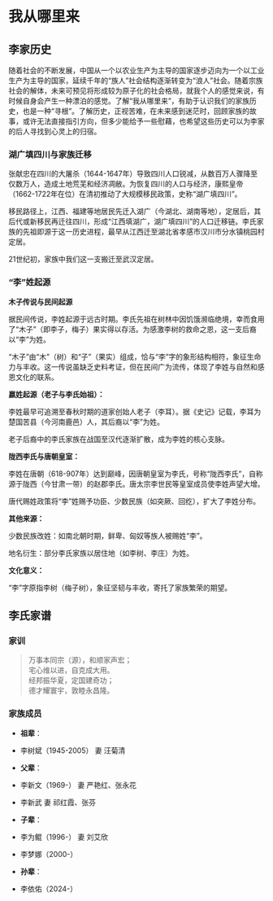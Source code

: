 # 我从哪里来

## 李家历史

随着社会的不断发展，中国从一个以农业生产为主导的国家逐步迈向为一个以工业生产为主导的国家，延续千年的“族人”社会结构逐渐转变为“浪人”社会。随着宗族社会的解体，未来可预见将形成较为原子化的社会格局，就我个人的感觉来说，有时候自身会产生一种漂泊的感觉。了解“我从哪里来”，有助于认识我们的家族历史，也是一种“寻根”。了解历史，正视苦难，在未来感到迷茫时，回顾家族的故事，或许无法直接指引方向，但多少能给予一些慰藉，也希望这些历史可以为李家的后人寻找到心灵上的归宿。

### 湖广填四川与家族迁移

张献忠在四川的大屠杀（1644-1647年）导致四川人口锐减，从数百万人骤降至仅数万人，造成土地荒芜和经济凋敝。为恢复四川的人口与经济，康熙皇帝（1662-1722年在位）在清初推动了大规模移民政策，史称“湖广填四川”。

移民路径上，江西、福建等地居民先迁入湖广（今湖北、湖南等地），定居后，其后代或新移民再迁往四川，形成“江西填湖广，湖广填四川”的人口迁移链。李氏家族的先祖即源于这一历史进程，最早从江西迁至湖北省孝感市汉川市分水镇桃园村定居。

21世纪初，家族中我们这一支搬迁至武汉定居。

### “李”姓起源
**木子传说与民间起源**

据民间传说，李姓起源于远古时期。李氏先祖在树林中因饥饿濒临绝境，幸而食用了“木子”（即李子，梅子）果实得以存活。为感激李树的救命之恩，这一支后裔以“李”为姓。

“木子”由“木”（树）和“子”（果实）组成，恰与“李”字的象形结构相符，象征生命力与丰收。这一传说虽缺乏史料考证，但在民间广为流传，体现了李姓与自然和感恩文化的联系。


**嬴姓起源（老子与李氏始祖）：**

李姓最早可追溯至春秋时期的道家创始人老子（李耳）。据《史记》记载，李耳为楚国苦县（今河南鹿邑）人，其后裔以“李”为姓。

老子后裔中的李氏家族在战国至汉代逐渐扩散，成为李姓的核心支脉。

**陇西李氏与唐朝皇室：**

李姓在唐朝（618-907年）达到巅峰，因唐朝皇室为李氏，号称“陇西李氏”，自称源于陇西（今甘肃一带）的赵郡李氏。唐太宗李世民等皇室成员使李姓声望大增。

唐代赐姓政策将“李”姓赐予功臣、少数民族（如突厥、回纥），扩大了李姓分布。

**其他来源：**

少数民族改姓：如南北朝时期，鲜卑、匈奴等族人被赐姓“李”。

地名衍生：部分李氏家族以居住地（如李树、李庄）为姓。

**文化意义：**

“李”字原指李树（梅子树），象征坚韧与丰收，寄托了家族繁荣的期望。


## 李氏家谱

### 家训

> 万事本同宗（源），和顺家声宏；\
> 宅心维以进，自克成大用。\
> 经邦振华夏，定国建奇功；\
> 德才耀寰宇，敦睦永昌隆。

### 家族成员

- **祖辈**：
- 李树斌（1945-2005） 妻 汪菊清
  
- **父辈**：
- 李新文（1969-） 妻 严艳红、张永花
  
- 李新武  妻 祁红霞、张芬

- **子辈**：

- 李为鲲（1996-） 妻 刘艾欣
  
- 李梦娜（2000-）
  
- **孙辈**：
  
- 李依佑（2024-）


